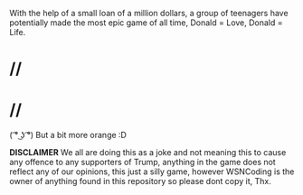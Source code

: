 With the help of a small loan of a million dollars, a group of teenagers have potentially
made the most epic game of all time, Donald = Love, Donald = Life.

#       //
#      //
   ( ͡° ͜ʖ ͡°)
      But a bit more orange :D
      
      
   **DISCLAIMER** 
   We all are doing this as a joke and not meaning this to cause any offence to
   any supporters of Trump, anything in the game does not reflect any 
   of our opinions, this just a silly game, however WSNCoding is the owner of anything
   found in this repository so please dont copy it, Thx.
